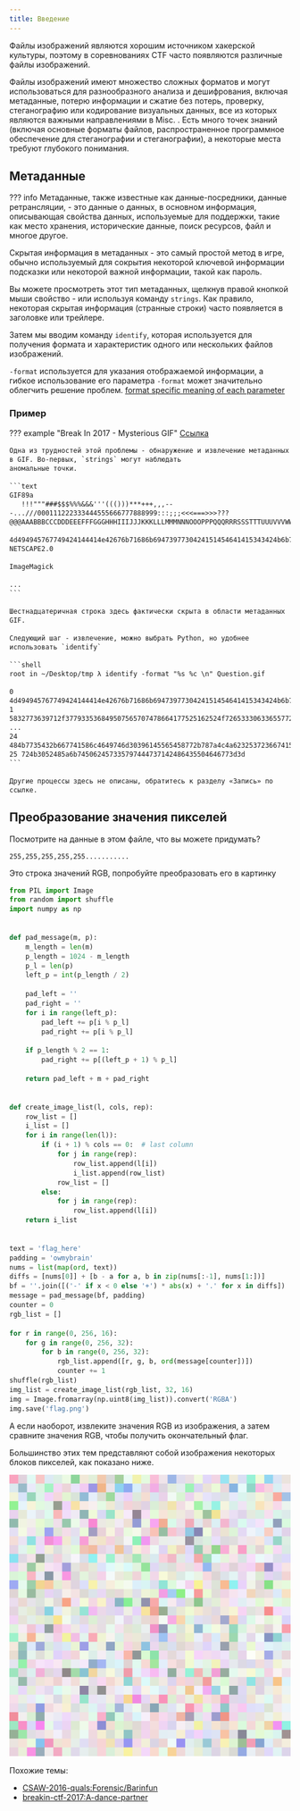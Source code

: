 ```yaml
---
title: Введение
---
```


Файлы изображений являются хорошим источником хакерской культуры, поэтому в соревнованиях CTF часто появляются различные
файлы изображений.

Файлы изображений имеют множество сложных форматов и могут использоваться для разнообразного анализа и дешифрования,
включая метаданные, потерю информации и сжатие без потерь, проверку, стеганографию или кодирование визуальных данных,
все из которых являются важными направлениями в Misc. . Есть много точек знаний (включая основные форматы файлов,
распространенное программное обеспечение для стеганографии и стеганографии), а некоторые места требуют глубокого
понимания.

## Метаданные

??? info 
    Метаданные, также известные как данные-посредники, данные ретрансляции, - это данные о данных, в основном 
    информация, описывающая свойства данных, используемые для поддержки, такие как место хранения, исторические данные,
    поиск ресурсов, файл и многое другое.

Скрытая информация в метаданных - это самый простой метод в игре, обычно используемый для сокрытия некоторой ключевой
информации подсказки или некоторой важной информации, такой как пароль.

Вы можете просмотреть этот тип метаданных, щелкнув правой кнопкой мыши свойство - или используя команду `strings`. Как
правило, некоторая скрытая информация (странные строки) часто появляется в заголовке или трейлере.

Затем мы вводим команду `identify`, которая используется для получения формата и характеристик одного или нескольких
файлов изображений.

`-format` используется для указания отображаемой информации, а гибкое использование его параметра `-format` может
значительно облегчить решение
проблем. [format specific meaning of each parameter](<https://www.imagemagick.org/script/escape.php>)

### Пример

??? example "Break In 2017 - Mysterious GIF"
    [Ссылка](<https://github.com/ctfs/write-ups-2017/tree/master/breakin-ctf-2017/misc/Mysterious-GIF>)

    Одна из трудностей этой проблемы - обнаружение и извлечение метаданных в GIF. Во-первых, `strings` могут наблюдать
    аномальные точки.

    ```text
    GIF89a
       !!!"""###$$$%%%&&&'''((()))***+++,,,---...///000111222333444555666777888999:::;;;<<<===>>>???@@@AAABBBCCCDDDEEEFFFGGGHHHIIIJJJKKKLLLMMMNNNOOOPPPQQQRRRSSSTTTUUUVVVWWWXXXYYYZZZ[[[\\\]]]^^^___```aaabbbcccdddeeefffggghhhiiijjjkkklllmmmnnnooopppqqqrrrssstttuuuvvvwwwxxxyyyzzz{{{|||}}}~~~
    
    4d494945767749424144414e42676b71686b6947397730424151454641415343424b6b776767536c41674541416f4942415144644d4e624c3571565769435172
    NETSCAPE2.0
    
    ImageMagick
    
    ...
    ```

    Шестнадцатеричная строка здесь фактически скрыта в области метаданных GIF.
    
    Следующий шаг - извлечение, можно выбрать Python, но удобнее использовать `identify`

    ```shell
    root in ~/Desktop/tmp λ identify -format "%s %c \n" Question.gif
    
    0 4d494945767749424144414e42676b71686b6947397730424151454641415343424b6b776767536c41674541416f4942415144644d4e624c3571565769435172
    1 5832773639712f377933536849507565707478664177525162524f72653330633655772f6f4b3877655a547834346d30414c6f75685634364b63514a6b687271
    ...
    24 484b7735432b667741586c4649746d30396145565458772b787a4c4a623253723667415450574d35715661756278667362356d58482f77443969434c684a536f
    25 724b3052485a6b745062457335797444737142486435504646773d3d
    ```

    Другие процессы здесь не описаны, обратитесь к разделу «Запись» по ссылке.

## Преобразование значения пикселей

Посмотрите на данные в этом файле, что вы можете придумать?

```text
255,255,255,255,255...........
```

Это строка значений RGB, попробуйте преобразовать его в картинку

```python
from PIL import Image
from random import shuffle
import numpy as np


def pad_message(m, p):
    m_length = len(m)
    p_length = 1024 - m_length
    p_l = len(p)
    left_p = int(p_length / 2)

    pad_left = ''
    pad_right = ''
    for i in range(left_p):
        pad_left += p[i % p_l]
        pad_right += p[i % p_l]

    if p_length % 2 == 1:
        pad_right += p[(left_p + 1) % p_l]

    return pad_left + m + pad_right


def create_image_list(l, cols, rep):
    row_list = []
    i_list = []
    for i in range(len(l)):
        if (i + 1) % cols == 0:  # last column
            for j in range(rep):
                row_list.append(l[i])
                i_list.append(row_list)
            row_list = []
        else:
            for j in range(rep):
                row_list.append(l[i])
    return i_list


text = 'flag_here'
padding = 'owmybrain'
nums = list(map(ord, text))
diffs = [nums[0]] + [b - a for a, b in zip(nums[:-1], nums[1:])]
bf = ''.join([('-' if x < 0 else '+') * abs(x) + '.' for x in diffs])
message = pad_message(bf, padding)
counter = 0
rgb_list = []

for r in range(0, 256, 16):
    for g in range(0, 256, 32):
        for b in range(0, 256, 32):
            rgb_list.append([r, g, b, ord(message[counter])])
            counter += 1
shuffle(rgb_list)
img_list = create_image_list(rgb_list, 32, 16)
img = Image.fromarray(np.uint8(img_list)).convert('RGBA')
img.save('flag.png')
```

А если наоборот, извлеките значения RGB из изображения, а затем сравните значения RGB, чтобы получить окончательный
флаг.

Большинство этих тем представляют собой изображения некоторых блоков пикселей, как показано ниже.

![brainfun](../../assets/img/pictures/brainfun.png)

Похожие темы:

- [CSAW-2016-quals:Forensic/Barinfun](<https://github.com/ctfs/write-ups-2016/tree/master/csaw-ctf-2016-quals/forensics/brainfun-50>)
- [breakin-ctf-2017:A-dance-partner](<https://github.com/ctfs/write-ups-2017/tree/master/breakin-ctf-2017/misc/A-dance-partner>)